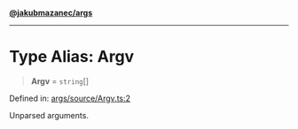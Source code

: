 [**@jakubmazanec/args**](../README.md)

---

# Type Alias: Argv

> **Argv** = `string`[]

Defined in:
[args/source/Argv.ts:2](https://github.com/jakubmazanec/tools/blob/74fa88a6249b3d486436ae7655f4962bc4a86e11/packages/args/source/Argv.ts#L2)

Unparsed arguments.
